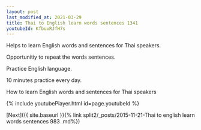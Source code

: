 ```yaml
---
layout: post
last_modified_at: 2021-03-29
title: Thai to English learn words sentences 1341 
youtubeId: KfbuvRJfH7s
---
```

 
 
Helps to learn English words and sentences for Thai speakers.

Opportunitiy to repeat the words sentences. 

Practice English language. 
 
10 minutes practice every day. 
 
How to learn English words and sentences for Thai speakers 
 
{% include youtubePlayer.html id=page.youtubeId %}
 
 
[Next]({{ site.baseurl }}{% link  split2/_posts/2015-11-21-Thai to english learn words sentences 983 .md%})
 
